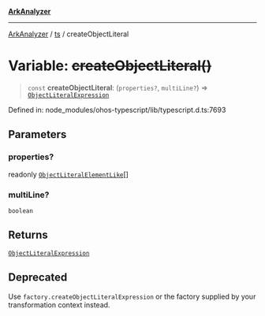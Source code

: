 [**ArkAnalyzer**](../../../../README.md)

***

[ArkAnalyzer](../../../../globals.md) / [ts](../README.md) / createObjectLiteral

# Variable: ~~createObjectLiteral()~~

> `const` **createObjectLiteral**: (`properties?`, `multiLine?`) => [`ObjectLiteralExpression`](../interfaces/ObjectLiteralExpression.md)

Defined in: node\_modules/ohos-typescript/lib/typescript.d.ts:7693

## Parameters

### properties?

readonly [`ObjectLiteralElementLike`](../type-aliases/ObjectLiteralElementLike.md)[]

### multiLine?

`boolean`

## Returns

[`ObjectLiteralExpression`](../interfaces/ObjectLiteralExpression.md)

## Deprecated

Use `factory.createObjectLiteralExpression` or the factory supplied by your transformation context instead.

